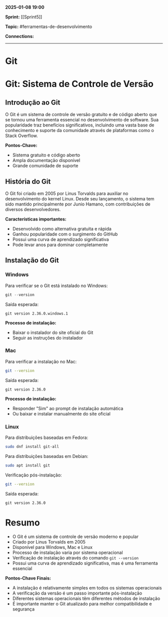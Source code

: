 
**2025-01-08 19:00**

**Sprint:** [[Sprint5]]

**Topic:** #ferramentas-de-desenvolvimento 

**Connections:** 

---
# **Git**

# Git: Sistema de Controle de Versão

## Introdução ao Git
O Git é um sistema de controle de versão gratuito e de código aberto que se tornou uma ferramenta essencial no desenvolvimento de software. Sua popularidade traz benefícios significativos, incluindo uma vasta base de conhecimento e suporte da comunidade através de plataformas como o Stack Overflow.

**Pontos-Chave:**
- Sistema gratuito e código aberto
- Ampla documentação disponível
- Grande comunidade de suporte

## História do Git

O Git foi criado em 2005 por Linus Torvalds para auxiliar no desenvolvimento do kernel Linux. Desde seu lançamento, o sistema tem sido mantido principalmente por Junio Hamano, com contribuições de diversos desenvolvedores.

**Características importantes:**
- Desenvolvido como alternativa gratuita e rápida
- Ganhou popularidade com o surgimento do GitHub
- Possui uma curva de aprendizado significativa
- Pode levar anos para dominar completamente

## Instalação do Git

### Windows
Para verificar se o Git está instalado no Windows:

```powershell
git --version
```

Saída esperada:
```
git version 2.36.0.windows.1
```

**Processo de instalação:**
- Baixar o instalador do site oficial do Git
- Seguir as instruções do instalador

### Mac
Para verificar a instalação no Mac:

```bash
git --version
```

Saída esperada:
```
git version 2.36.0
```

**Processo de instalação:**
- Responder "Sim" ao prompt de instalação automática
- Ou baixar e instalar manualmente do site oficial

### Linux
Para distribuições baseadas em Fedora:

```bash
sudo dnf install git-all
```

Para distribuições baseadas em Debian:

```bash
sudo apt install git
```

Verificação pós-instalação:

```bash
git --version
```

Saída esperada:
```
git version 2.36.0
```

# Resumo
- O Git é um sistema de controle de versão moderno e popular
- Criado por Linus Torvalds em 2005
- Disponível para Windows, Mac e Linux
- Processo de instalação varia por sistema operacional
- Verificação de instalação através do comando `git --version`
- Possui uma curva de aprendizado significativa, mas é uma ferramenta essencial

**Pontos-Chave Finais:**
- A instalação é relativamente simples em todos os sistemas operacionais
- A verificação da versão é um passo importante pós-instalação
- Diferentes sistemas operacionais têm diferentes métodos de instalação
- É importante manter o Git atualizado para melhor compatibilidade e segurança









